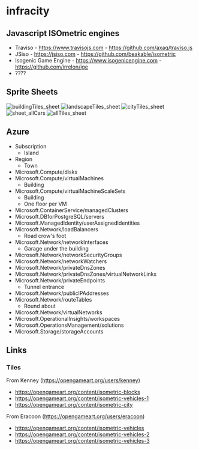 # infracity


## Javascript ISOmetric engines

* Traviso - https://www.travisojs.com - https://github.com/axaq/traviso.js
* JSiso - https://jsiso.com - https://github.com/beakable/isometric
* Isogenic Game Engine - https://www.isogenicengine.com - https://github.com/irrelon/ige
* ????


## Sprite Sheets

![buildingTiles_sheet](tiles/kenney/isometric_buildings/Spritesheet/buildingTiles_sheet.png)
![landscapeTiles_sheet](tiles/kenney/isometric_landscape/Spritesheet/landscapeTiles_sheet.png)
![cityTiles_sheet](tiles/kenney/isometric_city/Spritesheet/cityTiles_sheet.png)
![sheet_allCars](tiles/kenney/isometric_vehicles/Spritesheet/sheet_allCars.png)
![allTiles_sheet](tiles/kenney/isometric_blocks/Spritesheet/allTiles_sheet.png)

## Azure

* Subscription
  - Island
* Region
  - Town
* Microsoft.Compute/disks
* Microsoft.Compute/virtualMachines
  - Building
* Microsoft.Compute/virtualMachineScaleSets
  - Building
  - One floor per VM
* Microsoft.ContainerService/managedClusters
* Microsoft.DBforPostgreSQL/servers
* Microsoft.ManagedIdentity/userAssignedIdentities
* Microsoft.Network/loadBalancers
  - Road crow's foot
* Microsoft.Network/networkInterfaces
  - Garage under the building
* Microsoft.Network/networkSecurityGroups
* Microsoft.Network/networkWatchers
* Microsoft.Network/privateDnsZones
* Microsoft.Network/privateDnsZones/virtualNetworkLinks
* Microsoft.Network/privateEndpoints
  - Tunnel entrance
* Microsoft.Network/publicIPAddresses
* Microsoft.Network/routeTables
  - Round about
* Microsoft.Network/virtualNetworks
* Microsoft.OperationalInsights/workspaces
* Microsoft.OperationsManagement/solutions
* Microsoft.Storage/storageAccounts


## Links

### Tiles

From Kenney (https://opengameart.org/users/kenney)
* https://opengameart.org/content/isometric-blocks
* https://opengameart.org/content/isometric-vehicles-1
* https://opengameart.org/content/isometric-city


From Eracoon (https://opengameart.org/users/eracoon)
* https://opengameart.org/content/isometric-vehicles
* https://opengameart.org/content/isometric-vehicles-2
* https://opengameart.org/content/isometric-vehicles-3
